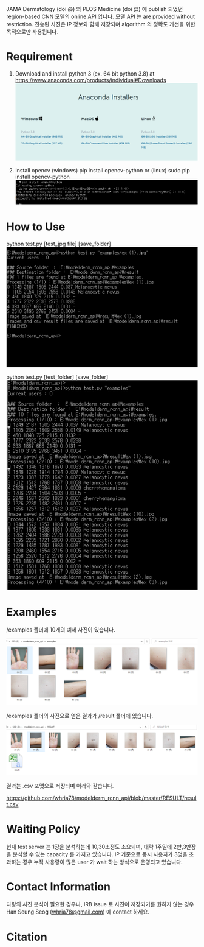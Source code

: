 JAMA Dermatology (doi @) 와 PLOS Medicine (doi @) 에 publish 되었던 region-based CNN 모델의 online API 입니다. 모델 API 는  are provided without restriction. 전송된 사진은 IP 정보와 함께 저장되며 algorithm 의 정확도 개선을 위한 목적으로만 사용됩니다.

# Requirement
1) Download and install python 3 (ex. 64 bit python 3.8) at https://www.anaconda.com/products/individual#Downloads
![img](./img/download_anaconda.PNG)

2) Install opencv
(windows) pip install opencv-python
or
(linux) sudo pip install opencv-python
![img](./img/pip_opencv.PNG)

# How to Use 
python test.py [test_jpg file] [save_folder]
![capture_exmaple](./img/run_one_file.PNG)

python test.py [test_folder] [save_folder]
![capture_exmaple](./img/run_folder.PNG)

# Examples

/examples 폴더에 10개의 예제 사진이 있습니다.

![capture_exmaple](./img/capture_example_folder.PNG)

/examples 폴더의 사진으로 얻은 결과가 /result 폴더에 있습니다.

![capture_exmaple](./img/capture_result_folder.PNG)

결과는 .csv 포맷으로 저장되며 아래와 같습니다.

https://github.com/whria78/modelderm_rcnn_api/blob/master/RESULT/result.csv


# Waiting Policy
현재 test server 는 1장을 분석하는데 10,30초정도 소요되며, 대략 1주일에 2만,3만장을 분석할 수 있는 capacity 를 가지고 있습니다. IP 기준으로 동시 사용자가 3명을 초과하는 경우 누적 사용량이 많은 user 가 wait 하는 방식으로 운영되고 있습니다.

# Contact Information
다량의 사진 분석이 필요한 경우나, IRB issue 로 사진이 저장되기를 원하지 않는 경우 Han Seung Seog (whria78@gmail.com) 에 contact 하세요. 

# Citation
